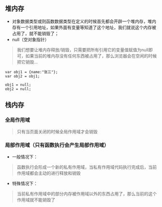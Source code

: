 ## 堆内存
- 对象数据类型或则函数数据类型在定义的时候首先都会开辟一个堆内存，堆内存有一个引用地址，如果外面有变量等知道了这个地址，我们就说这个内存被占用了，就不能销毁了；
- null（空对象指针）
>我们想要让堆内存释放/销毁，只需要把所有引用它的变量值赋值为null即可，如果当前的堆内存没有任何东西被占用了，那么浏览器会在空闲的时候把它销毁...
```
var obj1 = {name:"张三"};
var obj2 = obj1;

obj1 = null;
obj2 = null;
```
## 栈内存
### 全局作用域
> 只有当页面关闭的时候全局作用域才会销毁
### 局部作用域（只有函数执行会产生局部作用域）
- 一般情况下：
> 函数执行会形成一个新的私有作用域，当私有作用域代码执行完成后，当前作用域都会主动的进行释放和销毁

- 特殊情况下：
> 当前私有作用域中的部分内存被作用域以外的东西占用了，那么当前的这个作用域就不能销毁了
